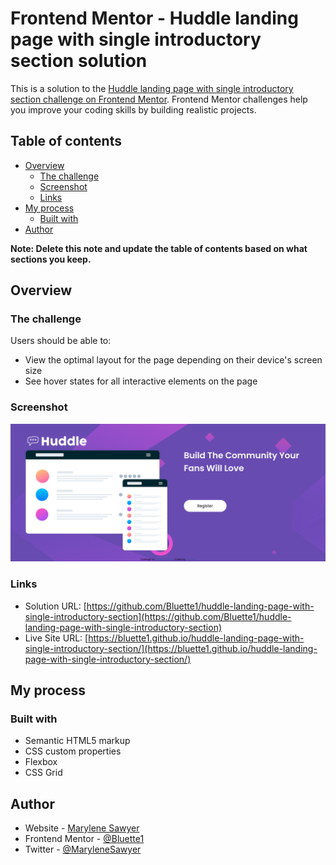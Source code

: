 # Frontend Mentor - Huddle landing page with single introductory section solution

This is a solution to the [Huddle landing page with single introductory section challenge on Frontend Mentor](https://www.frontendmentor.io/challenges/huddle-landing-page-with-a-single-introductory-section-B_2Wvxgi0). Frontend Mentor challenges help you improve your coding skills by building realistic projects. 

## Table of contents

- [Overview](#overview)
  - [The challenge](#the-challenge)
  - [Screenshot](#screenshot)
  - [Links](#links)
- [My process](#my-process)
  - [Built with](#built-with)
- [Author](#author)

**Note: Delete this note and update the table of contents based on what sections you keep.**

## Overview

### The challenge

Users should be able to:

- View the optimal layout for the page depending on their device's screen size
- See hover states for all interactive elements on the page

### Screenshot

![](./images/screenshot.png)



### Links

- Solution URL: [https://github.com/Bluette1/huddle-landing-page-with-single-introductory-section](https://github.com/Bluette1/huddle-landing-page-with-single-introductory-section)
- Live Site URL: [https://bluette1.github.io/huddle-landing-page-with-single-introductory-section/](https://bluette1.github.io/huddle-landing-page-with-single-introductory-section/)

## My process

### Built with

- Semantic HTML5 markup
- CSS custom properties
- Flexbox
- CSS Grid

## Author

- Website - [Marylene Sawyer](http://www.marylene.tech/)
- Frontend Mentor - [@Bluette1](https://www.frontendmentor.io/profile/Bluette1)
- Twitter - [@MaryleneSawyer](https://twitter.com/MaryleneSawyer)



